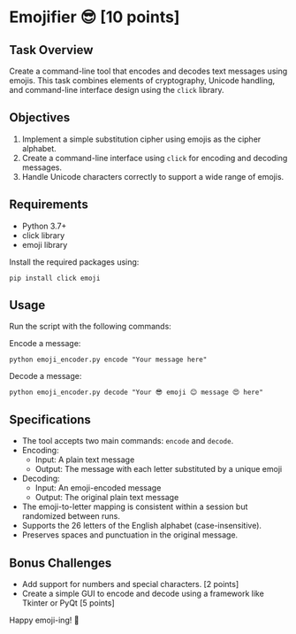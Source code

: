 # Emojifier 😎 [10 points]

## Task Overview
Create a command-line tool that encodes and decodes text messages using emojis. This task combines elements of cryptography, Unicode handling, and command-line interface design using the `click` library.

## Objectives
1. Implement a simple substitution cipher using emojis as the cipher alphabet.
2. Create a command-line interface using `click` for encoding and decoding messages.
3. Handle Unicode characters correctly to support a wide range of emojis.

## Requirements
- Python 3.7+
- click library
- emoji library

Install the required packages using:
```
pip install click emoji
```

## Usage
Run the script with the following commands:

Encode a message:
```
python emoji_encoder.py encode "Your message here"
```

Decode a message:
```
python emoji_encoder.py decode "Your 😎 emoji 😊 message 😍 here"
```

## Specifications
- The tool accepts two main commands: `encode` and `decode`.
- Encoding:
  - Input: A plain text message
  - Output: The message with each letter substituted by a unique emoji
- Decoding:
  - Input: An emoji-encoded message
  - Output: The original plain text message
- The emoji-to-letter mapping is consistent within a session but randomized between runs.
- Supports the 26 letters of the English alphabet (case-insensitive).
- Preserves spaces and punctuation in the original message.

## Bonus Challenges
- Add support for numbers and special characters. [2 points]
- Create a simple GUI to encode and decode using a framework like Tkinter or PyQt [5 points]

Happy emoji-ing! 🚀